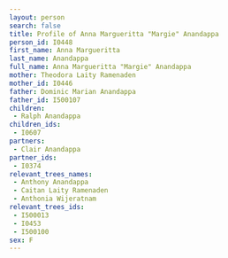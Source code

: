 ```yaml
---
layout: person
search: false
title: Profile of Anna Margueritta "Margie" Anandappa
person_id: I0448
first_name: Anna Margueritta
last_name: Anandappa
full_name: Anna Margueritta "Margie" Anandappa
mother: Theodora Laity Ramenaden
mother_id: I0446
father: Dominic Marian Anandappa
father_id: I500107
children:
 - Ralph Anandappa
children_ids:
 - I0607
partners:
 - Clair Anandappa
partner_ids:
 - I0374
relevant_trees_names:
 - Anthony Anandappa
 - Caitan Laity Ramenaden
 - Anthonia Wijeratnam
relevant_trees_ids:
 - I500013
 - I0453
 - I500100
sex: F
---
```


